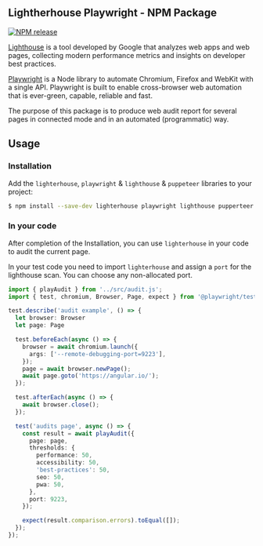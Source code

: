 ## Lightherhouse Playwright - NPM Package

[![NPM release](https://img.shields.io/npm/v/lighterhouse.svg 'NPM release')]([[https://www.npmjs.com/package/lightherhouse](https://www.npmjs.com/package/litgherhouse)](https://www.npmjs.com/package/litgherhouse))

[Lighthouse](https://developers.google.com/web/tools/lighthouse) is a tool developed by Google that analyzes web apps and web pages, collecting modern performance metrics and insights on developer best practices.

[Playwright](https://www.npmjs.com/package/playwright) is a Node library to automate Chromium, Firefox and WebKit with a single API. Playwright is built to enable cross-browser web automation that is ever-green, capable, reliable and fast.

The purpose of this package is to produce web audit report for several pages in connected mode and in an automated (programmatic) way.

## Usage


### Installation

Add the `lighterhouse`, `playwright` & `lighthouse` & `puppeteer` libraries to your project:

```sh
$ npm install --save-dev lighterhouse playwright lighthouse pupperteer
```

### In your code

After completion of the Installation, you can use `lighterhouse` in your code to audit the current page.

In your test code you need to import `lighterhouse` and assign a `port` for the lighthouse scan. You can choose any non-allocated port.

```ts
import { playAudit } from '../src/audit.js';
import { test, chromium, Browser, Page, expect } from '@playwright/test';

test.describe('audit example', () => {
  let browser: Browser
  let page: Page

  test.beforeEach(async () => {
    browser = await chromium.launch({
      args: ['--remote-debugging-port=9223'],
    });
    page = await browser.newPage();
    await page.goto('https://angular.io/');
  });

  test.afterEach(async () => {
    await browser.close();
  });

  test('audits page', async () => {
    const result = await playAudit({
      page: page,
      thresholds: {
        performance: 50,
        accessibility: 50,
        'best-practices': 50,
        seo: 50,
        pwa: 50,
      },
      port: 9223,
    });

    expect(result.comparison.errors).toEqual([]);
  });
});
```
